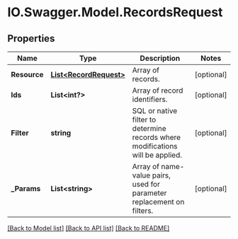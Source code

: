 # IO.Swagger.Model.RecordsRequest
## Properties

Name | Type | Description | Notes
------------ | ------------- | ------------- | -------------
**Resource** | [**List&lt;RecordRequest&gt;**](RecordRequest.md) | Array of records. | [optional] 
**Ids** | **List&lt;int?&gt;** | Array of record identifiers. | [optional] 
**Filter** | **string** | SQL or native filter to determine records where modifications will be applied. | [optional] 
**_Params** | **List&lt;string&gt;** | Array of name-value pairs, used for parameter replacement on filters. | [optional] 

[[Back to Model list]](../README.md#documentation-for-models) [[Back to API list]](../README.md#documentation-for-api-endpoints) [[Back to README]](../README.md)

